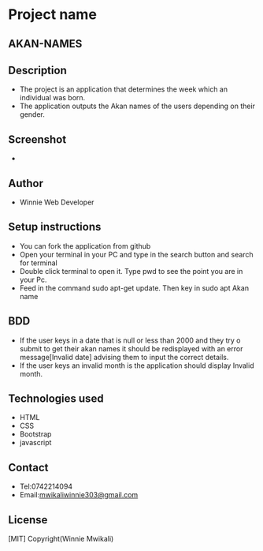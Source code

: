 # Project name
## AKAN-NAMES

## Description
- The project is an application that determines the week which an individual was born.
- The application outputs the Akan names of the users depending on their gender.

## Screenshot
- 

## Author
- Winnie Web Developer
## Setup instructions
- You can fork the application from github
- Open your terminal in your PC and type in the search button and   search for terminal
- Double click terminal to open it. Type pwd to see the point you are in your Pc.
- Feed in the command sudo apt-get update. Then key in sudo apt Akan name

## BDD
- If the user keys in a date that is null or less than 2000 and they try o submit to get their akan names it should be redisplayed with an error message[Invalid date] advising them to input the correct details.
- If the user keys an invalid month is the application should display Invalid month.

## Technologies used
- HTML
- CSS 
- Bootstrap
- javascript

## Contact 
- Tel:0742214094
- Email:mwikaliwinnie303@gmail.com


## License
[MIT] Copyright(Winnie Mwikali)